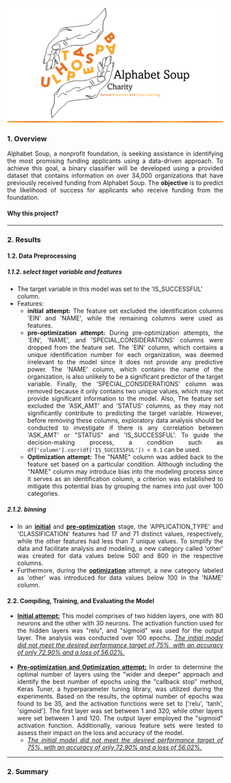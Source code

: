 <p align="center">
<img src="https://github.com/theidari/alphabet_soup/blob/main/assets/header.png" width=900px>
</p>
<h3>1. Overview</h3>
<p align="justify">Alphabet Soup, a nonprofit foundation, is seeking assistance in identifying the most promising funding applicants using a data-driven approach. To achieve this goal, a binary classifier will be developed using a provided dataset that contains information on over 34,000 organizations that have previously received funding from Alphabet Soup. The <b>objective</b> is to predict the likelihood of success for applicants who receive funding from the foundation.</P>
<h4>Why this project?</h4>
<hr>
<h3>2. Results</h3>
<h4>1.2. Data Preprocessing</h4>
<h5>1.1.2. select taget variable and features</h5>
<ul>
<li>The target variable in this model was set to the 'IS_SUCCESSFUL' column.</li>
<li>Features: 
<ul>
<li align="justify"><b>initial attempt:</b> The feature set excluded the identification columns 'EIN' and 'NAME', while the remaining columns were used as features.</li>
<li align="justify"><b>pre-optimization attempt:</b> During pre-optimization attempts, the 'EIN', 'NAME', and 'SPECIAL_CONSIDERATIONS' columns were dropped from the feature set. The 'EIN' column, which contains a unique identification number for each organization, was deemed irrelevant to the model since it does not provide any predictive power. The 'NAME' column, which contains the name of the organization, is also unlikely to be a significant predictor of the target variable. Finally, the 'SPECIAL_CONSIDERATIONS' column was removed because it only contains two unique values, which may not provide significant information to the model. Also, The feature set excluded the 'ASK_AMT' and 'STATUS' columns, as they may not significantly contribute to predicting the target variable. However, before removing these columns, exploratory data analysis should be conducted to investigate if there is any correlation between 'ASK_AMT' or "STATUS" and 'IS_SUCCESSFUL'. To guide the decision-making process, a condition such as <code>df['column'].corr(df['IS_SUCCESSFUL']) < 0.1</code> can be used. </li>
<li align="justify"><b>Optimization attempt:</b> The "NAME" column was added back to the feature set based on a particular condition. Although including the "NAME" column may introduce bias into the modeling process since it serves as an identification column, a criterion was established to mitigate this potential bias by grouping the names into just over 100 categories.</li>
</ul>
</li>
</ul>
<h5>2.1.2. binning</h5>
<ul align="justify">
<li>In an <b><ins>initial</ins></b> and <b><ins>pre-optimization</ins></b> stage, the 'APPLICATION_TYPE' and 'CLASSIFICATION' features had 17 and 71 distinct values, respectively, while the other features had less than 7 unique values. To simplify the data and facilitate analysis and modeling, a new category called 'other' was created for data values below 500 and 800 in the respective columns.</li>
<li>Furthermore, during the <b><ins>optimization</ins></b> attempt, a new category labeled as 'other' was introduced for data values below 100 in the 'NAME' column.</li>
</ul>

<h4>2.2. Compiling, Training, and Evaluating the Model</h4>
<ul align="justify">
<li align="justify"><b><ins>Initial attempt:</ins></b> This model comprises of two hidden layers, one with 80 neurons and the other with 30 neurons. The activation function used for the hidden layers was "relu", and "sigmoid" was used for the output layer. The analysis was conducted over 100 epochs. <i><ins>The initial model did not meet the desired performance target of 75%, with an accuracy of only 72.90% and a loss of 56.02%.</ins></i></li><br>
  
<li align="justify"><b><ins>Pre-optimization and Optimization attempt:</ins></b> In order to determine the optimal number of layers using the "wider and deeper" approach and identify the best number of epochs using the "callback stop" method, Keras Tuner, a hyperparameter tuning library, was utilized during the experiments. Based on the results, the optimal number of epochs was found to be 35, and the activation functions were set to ['relu', 'tanh', 'sigmoid']. The first layer was set between 1 and 320, while other layers were set between 1 and 120. The output layer employed the "sigmoid" activation function. Additionally, various feature sets were tested to assess their impact on the loss and accuracy of the model.
<ul>
<li><i><ins>The initial model did not meet the desired performance target of 75%, with an accuracy of only 72.90% and a loss of 56.02%.</ins></i></li>
</ul>
</li>
 
</ul>

<hr>
<h3>2. Summary</h3>
